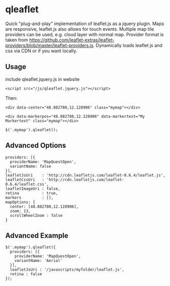 qleaflet
========

Quick "plug-and-play" implementation of leaflet.js as a jquery plugin. 
Maps are responsive, leaflet.js also allows for touch events.
Multiple map tile providers can be used, e.g. cloud layer with normal map.
Provider format is taken from https://github.com/leaflet-extras/leaflet-providers/blob/master/leaflet-providers.js.
Dynamically loads leaflet js and css via CDN or if you want locally.


## Usage 
include qleaflet.jquery.js in website
```
<script src="/js/qleaflet.jquery.js"></script>
```
Then:
```
<div data-center="48.882780,12.128906" class="mymap"></div>
```
```
<div data-markerpos="48.882780,12.128906" data-markertext="My Markertext" class="mymap"></div>
```
```
$('.mymap').qleaflet();
```

## Advanced Options
```
providers: [{
  providerName: 'MapQuestOpen',
  variantName: false
}],
leafletJsUri    : 'http://cdn.leafletjs.com/leaflet-0.6.4/leaflet.js',
leafletCssUri   : 'http://cdn.leafletjs.com/leaflet-0.6.4/leaflet.css',
leafletImageUri : false,
retina          : true,
markers         : [],
mapOptions: {
  center: [48.882780,12.128906],
  zoom: 13,
  scrollWheelZoom : false
}
```
## Advanced Example
```
$('.mymap').qleaflet({
  providers: [{
    providerName: 'MapQuestOpen',
    variantName: 'Aerial'
  }],
  leafletJsUri : '/javascripts/myfolder/leaflet.js',
  retina : false
});
```
